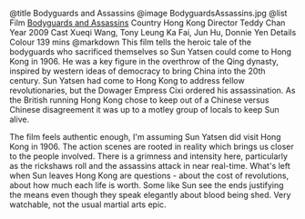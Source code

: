 @title		Bodyguards and Assassins
@image		BodyguardsAssassins.jpg
@list
Film		[Bodyguards and Assassins](https://www.imdb.com/title/tt1403130/)
Country		Hong Kong
Director		Teddy Chan
Year		2009
Cast		Xueqi Wang, Tony Leung Ka Fai, Jun Hu, Donnie Yen
Details		Colour 139 mins
@markdown
This film tells the heroic tale of the bodyguards who sacrificed themselves so Sun Yatsen could come to Hong Kong in 1906. He was a key figure in the overthrow of the Qing dynasty, inspired by western ideas of democracy to bring China into the 20th century. Sun Yatsen had come to Hong Kong to address fellow revolutionaries, but the Dowager Empress Cixi ordered his assassination. As the British running Hong Kong chose to keep out of a Chinese versus Chinese disagreement it was up to a motley group of locals to keep Sun alive.

The film feels authentic enough, I'm assuming Sun Yatsen did visit Hong Kong in 1906. The action scenes are rooted in reality which brings us closer to the people involved. There is a grimness and intensity here, particularly as the rickshaws roll and the assassins attack in near real-time. What's left when Sun leaves Hong Kong are questions - about the cost of revolutions, about how much each life is worth. Some like Sun see the ends justifying the means even though they speak elegantly about blood being shed. Very watchable, not the usual martial arts epic.
